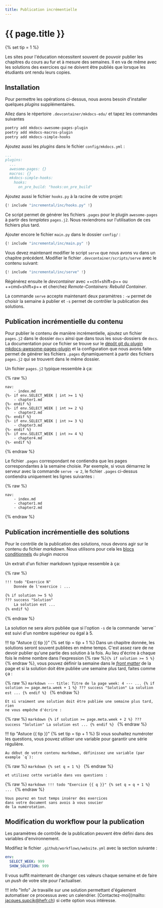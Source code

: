 ```yaml
---
title: Publication incrémentielle
---
```


# {{ page.title }}

{% set tip = 1 %}

Les sites pour l'éducation nécessitent souvent de pouvoir publier
les chapitres du cours au fur et à mesure des semaines. Il en va de
même avec les solutions des exercices qui ne doivent être publiés
que lorsque les étudiants ont rendu leurs copies.

## Installation

Pour permettre les opérations ci-dessus, nous avons besoin
d'installer quelques _plugins_ supplémentaires.

Allez dans le répertoire `.devcontainer/mkdocs-edu/` et tapez les commandes suivantes

```bash
poetry add mkdocs-awesome-pages-plugin
poetry add mkdocs-macros-plugin
poetry add mkdocs-simple-hooks
```

Ajoutez aussi les _plugins_ dans le fichier `config/mkdocs.yml` :

```yml title="config/mkdocs.yml"
...
plugins:
  ...
  awesome-pages: {}
  macros: {}
  mkdocs-simple-hooks:
    hooks:
      on_pre_build: "hooks:on_pre_build"
```

Ajoutez aussi le fichier `hooks.py` à la racine de votre projet:

```python title="hooks.py"
{! include "incremental/inc/hooks.py" !}
```

Ce script permet de générer les fichiers `.pages` pour le plugin `awesome-pages`
à partir des _templates_ `pages.j2`. Nous reviendrons sur l'utilisation de ces
fichiers plus tard.

Ajouter encore le fichier `main.py` dans le dossier `config/` :

```python title="config/main.py"
{! include "incremental/inc/main.py" !}
```

Vous devez maintenant modifier le script `serve` que nous avons vu
dans un chapitre précédent. Modifier le fichier `.devcontainer/scripts/serve`
avec le contenu suivant:

```python title=".devcontainer/scripts/serve"
{! include "incremental/inc/serve" !}
```

Régénérez ensuite le _devcontainer_ avec ++ctrl+shift+p++ ou ++cmd+shift+p++ et cherchez _Remote-Containers: Rebuild Container_.

La commande `serve` accepte maintenant deux paramètres : `-w` permet de choisir la
semaine à publier et `-s` permet de contrôler la publication des solutions.

## Publication incrémentielle du contenu

Pour publier le contenu de manière incrémentielle, ajoutez un fichier `pages.j2`
dans le dossier `docs` ainsi que dans tous les sous-dossiers de `docs`. La
documentation pour ce fichier se trouve sur le [dépôt git du plugin mkdocs-awesome-pages-plugin](https://github.com/lukasgeiter/mkdocs-awesome-pages-plugin#features) et la configuration que nous
avons faite permet de générer les fichiers `.pages` dynamiquement à partir des fichiers `pages.j2`
qui se trouvent dans le même dossier.

Un fichier `pages.j2` typique ressemble à ça:

{% raw %}
```text
nav:
    - index.md
{%- if env.SELECT_WEEK | int >= 1 %}
    - chapter1.md
{%- endif %}
{%- if env.SELECT_WEEK | int >= 2 %}
    - chapter2.md
{%- endif %}
{%- if env.SELECT_WEEK | int >= 3 %}
    - chapter3.md
{%- endif %}
{%- if env.SELECT_WEEK | int >= 4 %}
    - chapter4.md
{%- endif %}

```
{% endraw %}

Le fichier `.pages` correspondant ne contiendra que les pages correspondantes
à la semaine choisie. Par exemple, si vous démarrez le serveur avec la commande
`serve -w 2`, le fichier `.pages` ci-dessus contiendra uniquement
les lignes suivantes :

{% raw %}
```text
nav:
    - index.md
    - chapter1.md
    - chapter2.md
```
{% endraw %}

## Publication incrémentielle des solutions

Pour le contrôle de la publication des solutions, nous devons
agir sur le contenu du fichier _markdown_. Nous utilisons pour
cela les [blocs conditionnels](https://jinja.palletsprojects.com/en/3.1.x/templates/#if) 
du plugin _macros_

Un extrait d'un fichier markdown typique ressemble à ça:

{% raw %}
```markdown
!!! todo "Exercice N"
    Donnée de l'exercice : ...

{% if solution >= 5 %}
??? success "Solution"
    La solution est ...
{% endif %}
```
{% endraw %}

La solution ne sera alors publiée que si l'option `-s` de la commande `serve``
est suivi d'un nombre supérieur ou égal à 5.

!!! tip "Astuce {{ tip }}"
    {% set tip = tip + 1 %}
    Dans un chapitre donnée, les solutions seront souvent publiées en même temps. C'est assez
    rare de ne devoir publier qu'une partie des solution à la fois. Au lieu d'écrire à chaque
    fois le même nombre dans l'expression {% raw %}`{% if solution >= 5 %}`{% endraw %}, vous
    pouvez définir la semaine dans le
    [_front matter_](https://www.mkdocs.org/user-guide/writing-your-docs/#meta-data)
    de la page et si la solution doit être publiée une semaine plus tard, faites comme ça :
    
{% raw %}
    ```markdown
    ---
    title: Titre de la page
    week: 4
    ---
    ...
    {% if solution >= page.meta.week + 1 %}
    ??? success "Solution"
        La solution est ...
    {% endif %}
    ```
{% endraw %}

    Et si vraiment une solution doit être publiée une semaine plus tard, rien
    ne vous empêche d'écrire :

{% raw %}
    ```markdown
    {% if solution >= page.meta.week + 2 %}
    ??? success "Solution"
        La solution est ...
    {% endif %}
    ```
{% endraw %}

!!! tip "Astuce {{ tip }}"
    {% set tip = tip + 1 %}
    Si vous souhaitez numéroter les questions, vous pouvez utiliser
    une variable pour garantir une série régulière.

    Au début de votre contenu markdown, définissez une variable (par exemple `q`):
{% raw %}
    ```markdown
    {% set q = 1 %}
    ```
{% endraw %}

    et utilisez cette variable dans vos questions :

{% raw %}
    ```markdown
    !!! todo "Exercice {{ q }}"
        {% set q = q + 1 %}
        ...
    ```
{% endraw %}

    Vous pourez en tout temps insérer des exercices
    dans votre document sans avois à vous soucier
    de la numérotation.

## Modification du workflow pour la publication

Les paramètres de contrôle de la publication peuvent
être défini dans des variables d'environnement.

Modifiez le fichier `.github/workflows/website.yml` avec
la section suivante :

```yaml title=".github/workflows/website.yml"
env:
  SELECT_WEEK: 999
  SHOW_SOLUTION: 999
```

Il vous suffit maintenant de changer ces valeurs chaque semaine
et de faire un _push_ de votre site pour l'actualiser.

!!! info "Info"
    Je travaille sur une solution permettant d'également automatiser
    ce processus avec un calendrier. [Contactez-moi](mailto: jacques.supcik@hefr.ch)
    si cette option vous intéresse.